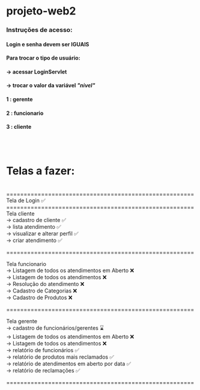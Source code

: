 # projeto-web2

<h3>Instruções de acesso:</h3>
<h4>Login e senha devem ser IGUAIS</h4>
<h4>Para trocar o tipo de usuário:<h4>
<h4>-> acessar LoginServlet</h4>
<h4>-> trocar o valor da variável <i>"nivel"</i></h4>
<h4>  1 : gerente</h4>
<h4>  2 : funcionario</h4>
<h4>  3 : cliente</h4><br><br>
<h1> Telas a fazer: </h1><br>
====================================================== <br>
Tela de Login ✅<br>
====================================================== <br>
Tela cliente <br>
-> cadastro de cliente ✅ <br>
-> lista atendimento ✅<br>
-> visualizar e alterar perfil ✅<br>
-> criar atendimento ✅ <br>

====================================================== <br>

Tela funcionario <br>
-> Listagem de todos os atendimentos em Aberto ❌<br>
-> Listagem de todos os atendimentos ❌<br>
-> Resolução do atendimento ❌ <br>
-> Cadastro de Categorias ❌ <br>
-> Cadastro de Produtos ❌ <br>

====================================================== <br>

Tela gerente <br>
-> cadastro de funcionários/gerentes ⌛ <br>
-> Listagem de todos os atendimentos em Aberto ❌ <br>
-> Listagem de todos os atendimentos ❌ <br>
-> relatório de funcionários ✅<br>
-> relatório de produtos mais reclamados ✅<br>
-> relatório de atendimentos em aberto por data ✅ <br>
-> relatório de reclamações ✅ <br>

====================================================== 
